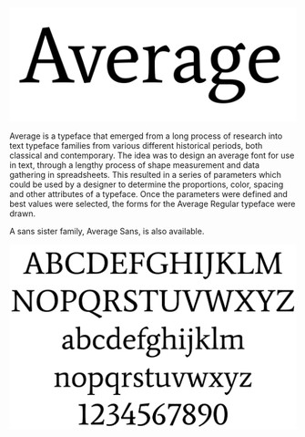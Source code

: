![Average](documentation/Average02.png)

<p>Average is a typeface that emerged from a long process of research into text typeface families from various different historical periods, both classical and contemporary. The idea was to design an average font for use in text, through a lengthy process of shape measurement and data gathering in spreadsheets. This resulted in a series of parameters which could be used by a designer to determine the proportions, color, spacing and other attributes of a typeface. Once the parameters were defined and best values were selected, the forms for the Average Regular typeface were drawn.</p>

<p>A sans sister family, Average Sans, is also available.</p>

![Sample of Average.](documentation/Average01.png)